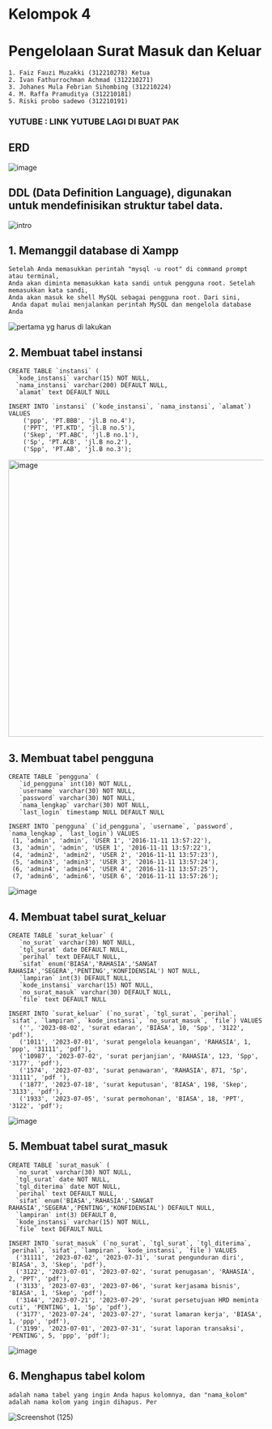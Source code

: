 # Kelompok 4
# Pengelolaan Surat Masuk dan Keluar
```
1. Faiz Fauzi Muzakki (312210278) Ketua
2. Ivan Fathurrochman Achmad (312210271)
3. Johanes Mula Febrian Sihombing (312210224)
4. M. Raffa Pramuditya (312210181)
5. Riski probo sadewo (312210191)
```
### YUTUBE : LINK YUTUBE LAGI DI BUAT PAK

## ERD
![image](https://github.com/riskibowo/kelompok-4/assets/115862112/6422e334-85cd-40ea-b491-9bd2e6f4a402)

## DDL (Data Definition Language), digunakan untuk mendefinisikan struktur tabel data.
![intro](https://github.com/riskibowo/kelompok-4/assets/115862112/ed983310-9ad2-4093-9395-e139c0b779bb)
## 1. Memanggil database di Xampp
```
Setelah Anda memasukkan perintah "mysql -u root" di command prompt atau terminal,
Anda akan diminta memasukkan kata sandi untuk pengguna root. Setelah memasukkan kata sandi,
Anda akan masuk ke shell MySQL sebagai pengguna root. Dari sini,
 Anda dapat mulai menjalankan perintah MySQL dan mengelola database Anda
```

![pertama yg harus di lakukan](https://github.com/riskibowo/kelompok-4/assets/115862112/278b12c5-07ce-4f92-907c-58164c76852c)

## 2. Membuat tabel instansi
```
CREATE TABLE `instansi` (
  `kode_instansi` varchar(15) NOT NULL,
  `nama_instansi` varchar(200) DEFAULT NULL,
  `alamat` text DEFAULT NULL
```

```
INSERT INTO `instansi` (`kode_instansi`, `nama_instansi`, `alamat`) VALUES
    ('ppp', 'PT.BBB', 'jl.B no.4'),
    ('PPT', 'PT.KTD', 'jl.B no.5'),
    ('Skep', 'PT.ABC', 'jl.B no.1'),
    ('Sp', 'PT.ACB', 'jl.B no.2'),
    ('Spp', 'PT.AB', 'jl.B no.3');
```

<img width="546" alt="image" src="https://github.com/riskibowo/kelompok-4/assets/115862112/0038eab4-eaa8-425e-90c5-b808ee8594b4">

## 3. Membuat tabel pengguna
```
CREATE TABLE `pengguna` (
   `id_pengguna` int(10) NOT NULL,
   `username` varchar(30) NOT NULL,
   `password` varchar(30) NOT NULL,
   `nama_lengkap` varchar(30) NOT NULL,
   `last_login` timestamp NULL DEFAULT NULL
  ```

  ```
INSERT INTO `pengguna` (`id_pengguna`, `username`, `password`, `nama_lengkap`, `last_login`) VALUES
   (1, 'admin', 'admin', 'USER 1', '2016-11-11 13:57:22'),
   (3, 'admin', 'admin', 'USER 1', '2016-11-11 13:57:22'),
   (4, 'admin2', 'admin2', 'USER 2', '2016-11-11 13:57:23'),
   (5, 'admin3', 'admin3', 'USER 3', '2016-11-11 13:57:24'),
   (6, 'admin4', 'admin4', 'USER 4', '2016-11-11 13:57:25'),
   (7, 'admin6', 'admin6', 'USER 6', '2016-11-11 13:57:26');
```

![image](https://github.com/riskibowo/kelompok-4/assets/115862112/93cf10c1-a1b2-45b2-ad74-0b77a05184c9)

## 4. Membuat tabel surat_keluar
```
CREATE TABLE `surat_keluar` (
   `no_surat` varchar(30) NOT NULL,
   `tgl_surat` date DEFAULT NULL,
   `perihal` text DEFAULT NULL,
   `sifat` enum('BIASA','RAHASIA','SANGAT RAHASIA','SEGERA','PENTING','KONFIDENSIAL') NOT NULL,
   `lampiran` int(3) DEFAULT NULL,
   `kode_instansi` varchar(15) NOT NULL,
   `no_surat_masuk` varchar(30) DEFAULT NULL,
   `file` text DEFAULT NULL
```

```
INSERT INTO `surat_keluar` (`no_surat`, `tgl_surat`, `perihal`, `sifat`, `lampiran`, `kode_instansi`, `no_surat_masuk`, `file`) VALUES
   ('', '2023-08-02', 'surat edaran', 'BIASA', 10, 'Spp', '3122', 'pdf'),
   ('1011', '2023-07-01', 'surat pengelola keuangan', 'RAHASIA', 1, 'ppp', '31111', 'pdf'),
   ('10987', '2023-07-02', 'surat perjanjian', 'RAHASIA', 123, 'Spp', '3177', 'pdf'),
   ('1574', '2023-07-03', 'surat penawaran', 'RAHASIA', 871, 'Sp', '31111', 'pdf '),
   ('1877', '2023-07-18', 'surat keputusan', 'BIASA', 198, 'Skep', '3133', 'pdf'),
   ('1933', '2023-07-05', 'surat permohonan', 'BIASA', 18, 'PPT', '3122', 'pdf');
```
![image](https://github.com/riskibowo/kelompok-4/assets/115862112/0d7d008d-8730-418c-a097-2418f1a7fb45)

## 5. Membuat tabel surat_masuk
```
CREATE TABLE `surat_masuk` (
  `no_surat` varchar(30) NOT NULL,
  `tgl_surat` date NOT NULL,
  `tgl_diterima` date NOT NULL,
  `perihal` text DEFAULT NULL,
  `sifat` enum('BIASA','RAHASIA','SANGAT RAHASIA','SEGERA','PENTING','KONFIDENSIAL') DEFAULT NULL,
  `lampiran` int(3) DEFAULT 0,
  `kode_instansi` varchar(15) NOT NULL,
  `file` text DEFAULT NULL
```

```
INSERT INTO `surat_masuk` (`no_surat`, `tgl_surat`, `tgl_diterima`, `perihal`, `sifat`, `lampiran`, `kode_instansi`, `file`) VALUES
  ('31111', '2023-07-02', '2023-07-31', 'surat pengunduran diri', 'BIASA', 3, 'Skep', 'pdf'),
  ('3122', '2023-07-01', '2023-07-02', 'surat penugasan', 'RAHASIA', 2, 'PPT', 'pdf'),
  ('3133', '2023-07-03', '2023-07-06', 'surat kerjasama bisnis', 'BIASA', 1, 'Skep', 'pdf'),
  ('3144', '2023-07-21', '2023-07-29', 'surat persetujuan HRD meminta cuti', 'PENTING', 1, 'Sp', 'pdf'),
  ('3177', '2023-07-24', '2023-07-27', 'surat lamaran kerja', 'BIASA', 1, 'ppp', 'pdf'),
  ('3199', '2023-07-01', '2023-07-31', 'surat laporan transaksi', 'PENTING', 5, 'ppp', 'pdf');
```
![image](https://github.com/riskibowo/kelompok-4/assets/115862112/89e7ee1f-2185-47a2-9e61-0188c1775fe9)

## 6. Menghapus tabel kolom
```
adalah nama tabel yang ingin Anda hapus kolomnya, dan "nama_kolom" adalah nama kolom yang ingin dihapus. Per
```
![Screenshot (125)](https://github.com/riskibowo/kelompok-4/assets/115862112/ed5a77a2-2709-424b-aba7-a0ac0466a941)




